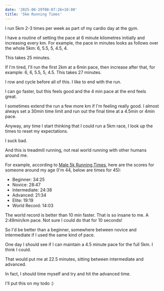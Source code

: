 ```yaml
---
date: '2025-08-29T08:07:26+10:00'
title: '5km Running Times'
---
```


I run 5km 2-3 times per week as part of my cardio day at the gym.

I have a routine of setting the pace at 6 minute kilometres initially and increasing every km. For example, the pace in minutes looks as follows over the whole 5km: 6, 5.5, 5, 4.5, 4.

This takes 25 minutes.

If I'm tired, I'll run the first 2km at a 6min pace, then increase after that, for example: 6, 6, 5.5, 5, 4.5. This takes 27 minutes.

I row and cycle before all of this. I like to end with the run.

I can go faster, but this feels good and the 4 min pace at the end feels great.

I sometimes extend the run a few more km if I'm feeling really good. I almost always set a 30min time limit and run out the final time at a 4.5min or 4min pace.

Anyway, any time I start thinking that I could run a 5km race, I look up the times to reset my expectations.

I suck bad.

And this is treadmill running, not real world running with other humans around me.

For example, according to [Male 5k Running Times](https://runninglevel.com/running-times/5k-times), here are the scores for someone around my age (I'm 44, below are times for 45):

- Beginner: 34:25
- Novice: 28:47
- Intermediate: 24:38
- Advanced: 21:34
- Elite: 19:19
- World Record: 14:03

The world record is better than 10 min faster. That is so insane to me. A 2:49min/km pace. Not sure I could do that for 10 seconds!

So I'd be better than a beginner, somewhere between novice and intermediate if I used the same kind of pace.

One day I should see if I can maintain a 4.5 minute pace for the full 5km. I think I could.

That would put me at 22.5 minutes, sitting between intermediate and advanced.

In fact, I should time myself and try and hit the advanced time.

I'll put this on my todo :)